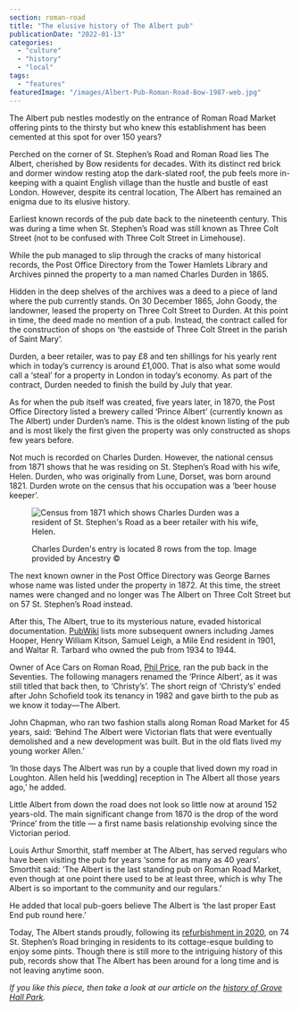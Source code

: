 ```yaml
---
section: roman-road
title: "The elusive history of The Albert pub"
publicationDate: "2022-01-13"
categories: 
  - "culture"
  - "history"
  - "local"
tags: 
  - "features"
featuredImage: "/images/Albert-Pub-Roman-Road-Bow-1987-web.jpg"
---
```


The Albert pub nestles modestly on the entrance of Roman Road Market offering pints to the thirsty but who knew this establishment has been cemented at this spot for over 150 years? 

Perched on the corner of St. Stephen’s Road and Roman Road lies The Albert, cherished by Bow residents for decades. With its distinct red brick and dormer window resting atop the dark-slated roof, the pub feels more in-keeping with a quaint English village than the hustle and bustle of east London. However, despite its central location, The Albert has remained an enigma due to its elusive history. 

Earliest known records of the pub date back to the nineteenth century. This was during a time when St. Stephen’s Road was still known as Three Colt Street (not to be confused with Three Colt Street in Limehouse). 

While the pub managed to slip through the cracks of many historical records, the Post Office Directory from the Tower Hamlets Library and Archives pinned the property to a man named Charles Durden in 1865.

Hidden in the deep shelves of the archives was a deed to a piece of land where the pub currently stands. On 30 December 1865, John Goody, the landowner, leased the property on Three Colt Street to Durden. At this point in time, the deed made no mention of a pub. Instead, the contract called for the construction of shops on ‘the eastside of Three Colt Street in the parish of Saint Mary’. 

Durden, a beer retailer, was to pay £8 and ten shillings for his yearly rent which in today’s currency is around £1,000. That is also what some would call a ‘steal’ for a property in London in today’s economy. As part of the contract, Durden needed to finish the build by July that year. 

As for when the pub itself was created, five years later, in 1870, the Post Office Directory listed a brewery called ‘Prince Albert’ (currently known as The Albert) under Durden’s name. This is the oldest known listing of the pub and is most likely the first given the property was only constructed as shops few years before. 

Not much is recorded on Charles Durden. However, the national census from 1871 shows that he was residing on St. Stephen’s Road with his wife, Helen. Durden, who was originally from Lune, Dorset, was born around 1821. Durden wrote on the census that his occupation was a ‘beer house keeper’. 

<figure>

![Census from 1871 which shows Charles Durden was a resident of St. Stephen's Road as a beer retailer with his wife, Helen.](/images/albert-pub-charles-durden-census-1024x637.jpg)

<figcaption>

Charles Durden's entry is located 8 rows from the top. Image provided by Ancestry ©

</figcaption>

</figure>

The next known owner in the Post Office Directory was George Barnes whose name was listed under the property in 1872. At this time, the street names were changed and no longer was The Albert on Three Colt Street but on 57 St. Stephen’s Road instead. 

After this, The Albert, true to its mysterious nature, evaded historical documentation. [PubWiki](https://www.pubwiki.co.uk/) lists more subsequent owners including James Hooper, Henry William Kitson, Samuel Leigh, a Mile End resident in 1901, and Waltar R. Tarbard who owned the pub from 1934 to 1944. 

Owner of Ace Cars on Roman Road, [Phil Price](https://romanroadlondon.com/ace-cars-phil-price-tales-east-end-cabby/), ran the pub back in the Seventies. The following managers renamed the ‘Prince Albert’, as it was still titled that back then, to ‘Christy’s’. The short reign of ‘Christy’s’ ended after John Schofield took its tenancy in 1982 and gave birth to the pub as we know it today—The Albert.  

John Chapman, who ran two fashion stalls along Roman Road Market for 45 years, said: ‘​​Behind The Albert were Victorian flats that were eventually demolished and a new development was built. But in the old flats lived my young worker Allen.’ 

‘In those days The Albert was run by a couple that lived down my road in Loughton. Allen held his \[wedding\] reception in The Albert all those years ago,’ he added. 

Little Albert from down the road does not look so little now at around 152 years-old. The main significant change from 1870 is the drop of the word ‘Prince’ from the title — a first name basis relationship evolving since the Victorian period. 

Louis Arthur Smorthit, staff member at The Albert, has served regulars who have been visiting the pub for years ‘some for as many as 40 years’. Smorthit said: ‘The Albert is the last standing pub on Roman Road Market, even though at one point there used to be at least three, which is why The Albert is so important to the community and our regulars.’ 

He added that local pub-goers believe The Albert is ‘the last proper East End pub round here.’

Today, The Albert stands proudly, following its [refurbishment in 2020](https://romanroadlondon.com/albert-pub-refurbishment/), on 74 St. Stephen’s Road bringing in residents to its cottage-esque building to enjoy some pints. Though there is still more to the intriguing history of this pub, records show that The Albert has been around for a long time and is not leaving anytime soon. 

_If you like this piece, then take a look at our article on the [history of Grove Hall Park](https://www.facebook.com/genesiscinema/events/?notif_id=1641909866333828&notif_t=event_calendar_create&ref=notif)._
